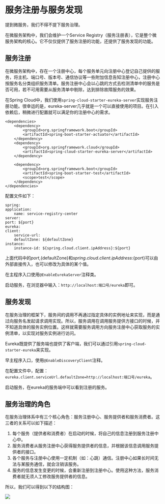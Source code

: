 # 服务注册与服务发现 #

提到微服务，我们不得不提下服务治理。

在微服务架构中，我们会维护一个Service Registry（服务注册表），它是整个微服务架构的核心。它不仅仅提供了服务注册的功能，还提供了服务发现的功能。

## 服务注册 ##

在微服务架构中，存在一个注册中心，每个服务单元向注册中心登记自己提供的服务，将主机、端口号、版本号、通信协议等一些附加信息告知注册中心，注册中心按服务名分类组织服务清单。服务注册中心会以心跳的方式去检测清单中的服务是否可用，若不可用需要从服务清单中剔除，达到排除故障服务的效果。

在Spring Cloud中，我们使用`spring-cloud-starter-eureka-server`实现服务注册功能。很幸运的是，eureka-server几乎就是一个可以直接使用的项目。在引入依赖后，稍微进行配置就可以满足你的注册中心的需求。

    <dependencies>
        <dependency>
            <groupId>org.springframework.boot</groupId>
            <artifactId>spring-boot-starter-actuator</artifactId>
        </dependency>
        <dependency>
            <groupId>org.springframework.cloud</groupId>
            <artifactId>spring-cloud-starter-eureka-server</artifactId>
        </dependency>

        <dependency>
            <groupId>org.springframework.boot</groupId>
            <artifactId>spring-boot-starter-test</artifactId>
            <scope>test</scope>
        </dependency>
    </dependencies>

配置文件如下：

    spring:
    application:
        name: service-registry-center
    server:
    port: ${port}
    eureka:
    client:
        service-url:
        defaultZone: ${defaultZone}
    instance:
        instance-id: ${spring.cloud.client.ipAddress}:${port}

上面代码中的${port},${defaultZone}和${spring.cloud.client.ipAddress}:${port}可以由外部直接传入，也可以修改为具体的某个值。

在主程序入口使用`@EnableEurekaServer`注释类。

启动服务，在浏览器中输入：`http://localhost:端口号/eureka`即可。

## 服务发现 ##

在服务治理的框架下，服务间的调用不再通过指定具体的实例地址来实现，而是通过向服务名发起请求调用实现。所以，服务调用在调用服务提供方接口的时候，并不知道具体的服务实例位置。这样就需要服务调用方向服务注册中心获取服务的实例清单，以实现对服务实例进行访问。

Eureka既提供了服务端也提供了客户端，我们可以通过引用`spring-cloud-starter-eureka`来实现。

早主程序入口，使用`@EnableDiscoveryClient`注释。

在配置文件中，配置：`eureka.client.serviceUrl.defaultZone=http://localhost:端口号/eureka`。

启动服务，在eureka的服务端中可以看到注册的服务。

## 服务治理的角色 ##

在服务治理体系中有三个核心角色：服务注册中心、服务提供者和服务消费者。这三者的关系可以如下描述：

1. 每个服务（提供者和消费者）在启动的时候，将自己的信息注册到服务注册中心中。
1. 服务消费者从服务注册中心获得服务提供者的信息，并根据该信息调用服务提供者的接口。
1. 各个服务与注册中心使用一定机制（如：心跳）通信。注册中心如果长时间无法与某服务通信，就会注销该服务。
1. 服务的信息发生变更的时候，会重新注册到注册中心。使用这种方法，服务消费者就无须人工修改服务提供者的信息。

所以，我们可以得到以下的结构图：

<img src="resources/eureka-arth.png">
